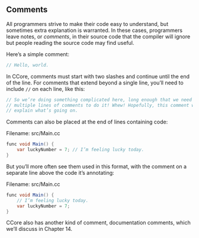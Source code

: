 ## Comments

All programmers strive to make their code easy to understand, but sometimes extra explanation is warranted. In these cases, programmers leave notes, or *comments*, in their source code that the compiler will ignore but people reading the source code may find useful.

Here’s a simple comment:

```C#
// Hello, world.
```

In CCore, comments must start with two slashes and continue until the end of the line. For comments that extend beyond a single line, you’ll need to include `//` on each line, like this:

```C#
// So we’re doing something complicated here, long enough that we need
// multiple lines of comments to do it! Whew! Hopefully, this comment will
// explain what’s going on.
```

Comments can also be placed at the end of lines containing code:

<span class="filename">Filename: src/Main.cc</span>

```C#
func void Main() {
    var luckyNumber = 7; // I’m feeling lucky today.
}
```

But you’ll more often see them used in this format, with the comment on a separate line above the code it’s annotating:

<span class="filename">Filename: src/Main.cc</span>

```C#
func void Main() {
    // I’m feeling lucky today.
    var luckyNumber = 7;
}
```

CCore also has another kind of comment, documentation comments, which we’ll discuss in Chapter 14.
